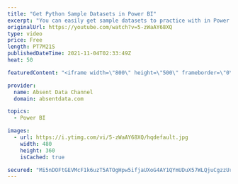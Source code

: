 ```yaml
---
title: "Get Python Sample Datasets in Power BI"
excerpt: "You can easily get sample datasets to practice with in Power BI by using just a few lines of code from Python.. You can easily achieve this with only 2 lines of code!  #python #powerbi #datasets"
originalUrl: https://youtube.com/watch?v=5-zWaAY68XQ
type: video
price: Free
length: PT7M21S
publishedDateTime: 2021-11-04T02:33:49Z
heat: 50

featuredContent: "<iframe width=\"800\" height=\"500\" frameborder=\"0\" src=\"https://www.youtube.com/embed/5-zWaAY68XQ\" allow=\"accelerometer; autoplay; encrypted-media; gyroscope; picture-in-picture\" allowfullscreen></iframe>"

provider:
  name: Absent Data Channel
  domain: absentdata.com

topics:
  - Power BI

images:
  - url: https://i.ytimg.com/vi/5-zWaAY68XQ/hqdefault.jpg
    width: 480
    height: 360
    isCached: true

secured: "Mi5nDOFtGEVMcF1k6uzT5ATOgHpw5ifjaUXoG4AY1QYmUDuX57WLQjuCgzzUrSvIWs7rUoFGOkTc/c0kTmQYwCPd+vvixFJCENrohT7VJaVu8KN4WTcpGOV21J7sez+mdgPLN5TdwVEsKig2+JRVc+MwU97wkNWKJYJ/SiCG+qo+7ItMaml/zyTgUR9p/jr2YFOpipTlmukqo/EYBoxGr7zJWekNbHy9iFlp9tlsAqaRKuiuVWivhNKwrrcHJOGnPn1C4ZHrGYhqNKln4vkkbFM2/M7VftAONa4Tr3cIrEhxcKIyFjOFBQTYJgQEUsSEm1Nrg3QS6+7GI5vA+dmMq1RjieREV+HozxXhw8nMBp51UbtxyEnj4MIKcgm4V+neAm8naVuf8Dqs/VoAFWmtV2zb5/XLAM7XOqu+kO6Hiv8=;CDpE345h3VNW+cVG1EykrQ=="
---
```



